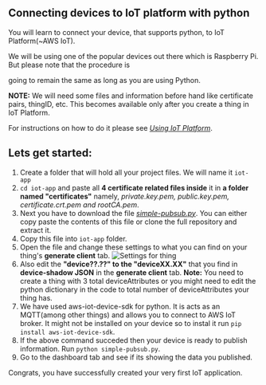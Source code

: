 ## Connecting devices to IoT platform with python

You will learn to connect your device, that supports python, to IoT Platform(~AWS IoT). 

We will be using one of the popular devices out there which is Raspberry Pi. But please note that the procedure is 

going to remain the same as long as you are using Python.

**NOTE:** We will need some files and information before hand like certificate pairs, thingID, etc. This becomes available only after you create a thing in IoT Platform.

For instructions on how to do it please see [*Using IoT Platform*](../../using-iot-platform).

Lets get started:
-----
1. Create a folder that will hold all your project files. We will name it `iot-app`
2. `cd iot-app` and paste all **4 certificate related files inside** it in **a folder named "certificates"** namely, *private.key.pem, public.key.pem, certificate.crt.pem and rootCA.pem*.
3. Next you have to download the file [*simple-pubsub.py*](./simple-pubsub.py). You can either copy paste the contents of this file or clone the full repository and extract it.
4. Copy this file into `iot-app` folder.
5. Open the file and change these settings to what you can find on your thing's **generate client** tab.
![Settings for thing](./assests/thing-settings.png)
6. Also edit the **"device??.??" to the "deviceXX.XX"** that you find in **device-shadow JSON** in the **generate client** tab.
**Note:** You need to create a thing with 3 total deviceAttributes or you might need to edit the python dictionary in the code to total number of deviceAttributes your thing has.
7. We have used aws-iot-device-sdk for python. It is acts as an MQTT(among other things) and allows you to connect to AWS IoT broker. It might not be installed on your device so to instal it run `pip install aws-iot-device-sdk`.
8. If the above command succeded then your device is ready to publish information. Run `python simple-pubsub.py`.
9. Go to the dashboard tab and see if its showing the data you published.

Congrats, you have successfully created your very first IoT application. 
